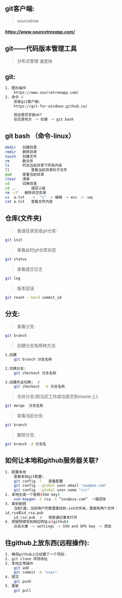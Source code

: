 ## git客户端:
> sourcetree
#####       https://www.sourcetreeapp.com/                   

## git——代码版本管理工具
> 分布式管理
> 速度快

## git:
``` bash
1. 图形操作
	https://www.sourcetreeapp.com/
2. 命令 √
	安装git客户端:
	https://git-for-windows.github.io/

	验证是否安装ok?
	在任意地方 -> 右键 -> git bash
```

## git bash （命令-linux）
``` bash
mkdir	创建目录
rmdir	删除目录
touch	创建文件
rm		删文件
ls		列出当前目录下所有内容
ll  		查看当前目录的子文件
pwd   	查看当前目录
clear	清屏
cd		切换目录
cd ..		退回上级
rm -rf   删除非空目录
vi  a.txt	->	"i" -> 编辑 -> esc -> :wq
cat a.txt	查看文件内容
```

## 仓库(文件夹)

> 普通目录变成git仓库:	
``` bash
git init
```
> 查看此时git仓库状态
``` bash
git status
```

> 查看提交日志
``` bash
git log	
```

> 版本回滚
``` bash
git reset --hard commit_id 	
```


## 分支:
> 查看分支:
``` bash
git branch
```

> 创建分支有两种方法:
``` bash
1.创建
	git branch 分支名称
	
2.切换分支:
	git checkout 分支名称
	
3.创建并且切换:  √
	git checkout  -b 分支名称
```

> 合并分支(把当前工作成功提交到master上):
``` bash
git merge  分支名称
```

> 查看当前分支:
``` bash
git branch
```
> 删除分支:
``` bash
git branch -d 分支名
```



## 如何让本地和github服务器关联?
``` bash
1. 配置本地
	查看本地git配置: 
	git config -l   查看配置
	git config --global user.email "aaa@aa.com"
	git config --global user.name "ccc"
2. 本地生成一个秘钥(SSH key)
	ssh-keygen -t rsa -C “xxx@xxx.com”  一路回车
3. 拿到秘钥
	当前C盘，当前用户列表里面找到.ssh文件夹，里面有两个文件：
id_rsa和id_rsa.pub
	id_rsa.pub	√	用普通记事本打开
4. 把秘钥填写到相应网站上(github)
	点击头像 -> settings -> SSH and GPG key -> 添加
```

## 往github上放东西(远程操作):
``` bash
1. 确保github上已经建了一个项目:
2. git clone 项目地址
3. 本地正常操作
	git add .
	git commit -m "xxxx"
4. 提交
	git push
5. 更新
	git pull
```
